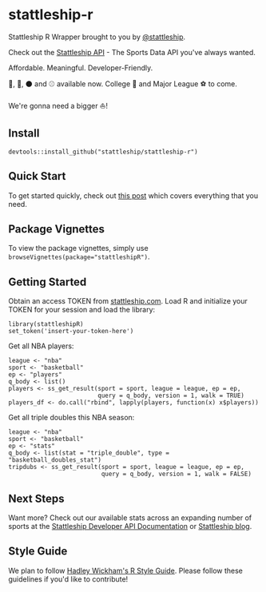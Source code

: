 # stattleship-r

Stattleship R Wrapper brought to you by [@stattleship](https://twitter.com/stattleship).

Check out the [Stattleship API](https://www.stattleship.com) - The Sports Data API you've always wanted.

Affordable. Meaningful. Developer-Friendly.

:football:, :basketball:, :black_circle: and :baseball: available now. College :football: and Major League :soccer: to come. 

We're gonna need a bigger :boat:!

## Install
`devtools::install_github("stattleship/stattleship-r")`

## Quick Start

To get started quickly, check out [this post](http://blog.stattleship.com/stop-scraping-for-sports-data-start-stattleshipping/) which covers everything that you need.

## Package Vignettes

To view the package vignettes, simply use `browseVignettes(package="stattleshipR")`.

## Getting Started
Obtain an access TOKEN from [stattleship.com](https://www.stattleship.com/). Load R and initialize your TOKEN for your session and load the library:

```
library(stattleshipR)
set_token('insert-your-token-here')
```

Get all NBA players:

```
league <- "nba"
sport <- "basketball"
ep <- "players"
q_body <- list()
players <- ss_get_result(sport = sport, league = league, ep = ep,
                         query = q_body, version = 1, walk = TRUE)
players_df <- do.call("rbind", lapply(players, function(x) x$players))
```

Get all triple doubles this NBA season:

```
league <- "nba"
sport <- "basketball"
ep <- "stats"
q_body <- list(stat = "triple_double", type = "basketball_doubles_stat")
tripdubs <- ss_get_result(sport = sport, league = league, ep = ep,
                          query = q_body, version = 1, walk = FALSE)
```

## Next Steps
Want more? Check out our available stats across an expanding number of sports at the [Stattleship Developer API Documentation](http://developers.stattleship.com//) or [Stattleship blog](http://blog.stattleship.com/tag/api/).

## Style Guide
We plan to follow [Hadley Wickham's R Style Guide](http://adv-r.had.co.nz/Style.html). Please follow these guidelines if you'd like to contribute!
